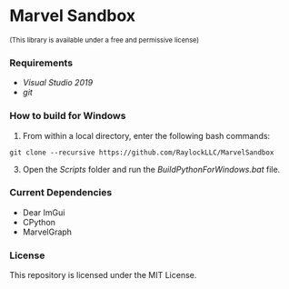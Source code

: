 # Marvel Sandbox
<sub>(This library is available under a free and permissive license)</sub>

### Requirements

- _Visual Studio 2019_
- _git_

### How to build for Windows

1. From within a local directory, enter the following bash commands:
```
git clone --recursive https://github.com/RaylockLLC/MarvelSandbox
```
3. Open the _Scripts_ folder and run the _BuildPythonForWindows.bat_ file.


### Current Dependencies

- Dear ImGui
- CPython
- MarvelGraph

### License

This repository is licensed under the MIT License.
